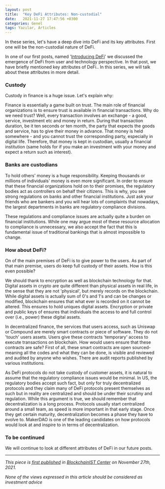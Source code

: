 ```yaml
---
layout: post
title:  "Key DeFi Attributes: Non-custodial"
date:   2021-11-27 17:47:56 +0300
categories: Genel
tags: Yazılar, Articles
---
```


In these series, let's have a deep dive into DeFi and its key attributes. First one will be the non-custodial nature of DeFi. 

In one of our first posts, named '[Introducing DeFi](/genel/2021/02/06/introducing-defi.html)' we discussed the emergence of DeFi from user and technology perspective. In that post, we have briefly mentioned key attributes of DeFi.. In this series, we will talk about these attributes in more detail. 

### Custody
Custody in finance is a huge issue. Let's explain why: 

Finance is essentially a game built on trust. The main role of financial organizations is to ensure trust is available in financial transactions. Why do we need trust? Well, every transaction involves an exchange - a good, service, investment etc and money in return. During that transaction duration, be it ten seconds or ten month, the party that expects the goods and service, has to give their money in advance. That money is held somewhere - and you cannot trust the corresponding party, especially in digital life. Therefore, that money is kept in custodian, usually a financial institution (same holds for if you make an investment with your money and expect a return such as interest). 

### Banks are custodians 
To hold others' money is a huge responsibility. Keeping thousands or millions of individuals' money is even more significant. In order to ensure that these financial organizations hold on to their promises, the regulatory bodies act  as controllers on behalf their citizens. This is why, you see strong regulations on banks and other financial institutions. Just ask your friends who are bankers and you will hear lots of complaints that nowadays, the largest departments in banks are regulatory compliance divisions. 

These regulations and compliance issues are actually quite a burden on financial institutions. While one may argue most of these resource allocation to compliance is unnecessary, we also accept the fact that this is fundamental issue of traditional bankings that is almost impossible to change. 

### How about DeFi?
On of the main premises of DeFi is to give power to the users. As part of that main premise, users do keep full custody of their assets. How is this even possible?

We should thank to encryption as well as blockchain technology for that. Digital assets in crypto are quite different than physical assets in real life, in the sense that they are not 'physical', but merely records on the blockchain. While digital assets is actually sum of 0's and 1's and can be changes or modified, blockchain ensures that what ever is recorded on it cannot be altered. This ensures to hold uniques digital assets. Encryption or private and public keys of ensures that individuals the access to and full control over (i.e., power) these digital assets. 

In decentralized finance, the services that users access, such as Uniswap or Compound are merely smart contracts or piece of software. They do not 'touch' users assets. Users give these contracts 'temporary' access to execute transactions on blockchain. How would users ensure that these contracts are safe? First of all, these smart contracts are open sourced- meaning all the codes and what they can be done, is visible and reviewed and audited by anyone who wishes. There are audit reports published by various institutions. 

As DeFi protocols do not take custody of customer assets, it is natural to assume that the regulatory compliance issues would be minimal. In US, the regulatory bodies accept such fact, but only for truly decentralized protocols and they claim many of DeFi protocols present themselves as such but in reality are centralized and should be under their scrutiny and regulation. While this argument is true, we should remember that decentralization is a long process. Protocols usually start centralized around a small team, as speed is more important in that early stage. Once they get certain maturity, decentralization becomes a phase they have to evolve to. MakerDAO is one of the leading candidates on how protocols would look at and inspire to in terms of decentralization. 

### To be continued

We will continue to look at different attributes of DeFi in our future posts. 


---
*This piece is [first published]() in [BlockchainIST Center](https://medium.com/blockchainist-center) on November 27th, 2021.*

*None of the views expressed in this article should be considered as investment advice*
